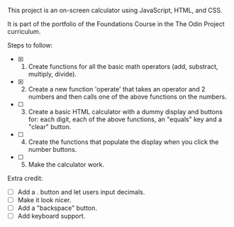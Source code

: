 This project is an on-screen calculator using JavaScript, HTML, and CSS.

It is part of the portfolio of the Foundations Course in the The Odin Project curriculum.

Steps to follow:

- [x] 1. Create functions for all the basic math operators (add, substract, multiply, divide).
- [x] 2. Create a new function 'operate' that takes an operator and 2 numbers and then calls one of the above functions on the numbers.
- [ ] 3. Create a basic HTML calculator with a dummy display and buttons for: each digit, each of the above functions, an "equals" key and a "clear" button.
- [ ] 4. Create the functions that populate the display when you click the number buttons.
- [ ] 5. Make the calculator work.

Extra credit:

- [ ] Add a . button and let users input decimals.
- [ ] Make it look nicer.
- [ ] Add a "backspace" button.
- [ ] Add keyboard support.